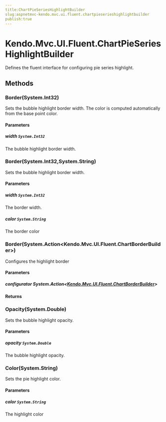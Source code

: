 ```yaml
---
title:ChartPieSeriesHighlightBuilder
slug:aspnetmvc-kendo.mvc.ui.fluent.chartpieserieshighlightbuilder
publish:true
---
```


# Kendo.Mvc.UI.Fluent.ChartPieSeriesHighlightBuilder
Defines the fluent interface for configuring pie series highlight.



## Methods

### Border(System.Int32)
Sets the bubble highlight border width.
            The color is computed automatically from the base point color.



#### Parameters

##### width `System.Int32`
The bubble highlight border width.




### Border(System.Int32,System.String)
Sets the bubble highlight border width.



#### Parameters

##### width `System.Int32`
The border width.

##### color `System.String`
The border color




### Border(System.Action\<Kendo.Mvc.UI.Fluent.ChartBorderBuilder>)
Configures the highlight border



#### Parameters

##### configurator System.Action<[Kendo.Mvc.UI.Fluent.ChartBorderBuilder](/api/wrappers/aspnet-mvc/Kendo.Mvc.UI.Fluent/ChartBorderBuilder)>




#### Returns



### Opacity(System.Double)
Sets the bubble highlight opacity.



#### Parameters

##### opacity `System.Double`
The bubble highlight opacity.




### Color(System.String)
Sets the pie highlight color.



#### Parameters

##### color `System.String`
The highlight color





